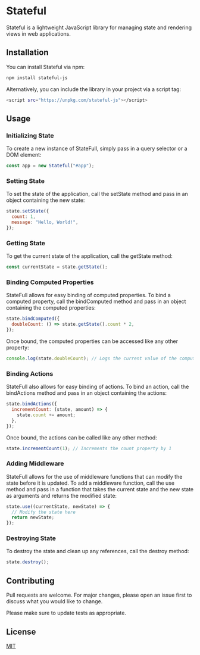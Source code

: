 # Stateful

Stateful is a lightweight JavaScript library for managing state and rendering views in web applications.

## Installation

You can install Stateful via npm:

```bash
npm install stateful-js
```

Alternatively, you can include the library in your project via a script tag:

```bash
<script src="https://unpkg.com/stateful-js"></script>
```

## Usage

### Initializing State

To create a new instance of StateFull, simply pass in a query selector or a DOM element:

```javascript
const app = new Stateful("#app");
```

### Setting State

To set the state of the application, call the setState method and pass in an object containing the new state:

```javascript
state.setState({
  count: 1,
  message: "Hello, World!",
});
```

### Getting State

To get the current state of the application, call the getState method:

```javascript
const currentState = state.getState();
```

### Binding Computed Properties

StateFull allows for easy binding of computed properties. To bind a computed property, call the bindComputed method and pass in an object containing the computed properties:

```javascript
state.bindComputed({
  doubleCount: () => state.getState().count * 2,
});
```

Once bound, the computed properties can be accessed like any other property:

```javascript
console.log(state.doubleCount); // Logs the current value of the computed property
```

### Binding Actions

StateFull also allows for easy binding of actions. To bind an action, call the bindActions method and pass in an object containing the actions:

```javascript
state.bindActions({
  incrementCount: (state, amount) => {
    state.count += amount;
  },
});
```

Once bound, the actions can be called like any other method:

```javascript
state.incrementCount(1); // Increments the count property by 1
```

### Adding Middleware

StateFull allows for the use of middleware functions that can modify the state before it is updated. To add a middleware function, call the use method and pass in a function that takes the current state and the new state as arguments and returns the modified state:

```javascript
state.use((currentState, newState) => {
  // Modify the state here
  return newState;
});
```

### Destroying State

To destroy the state and clean up any references, call the destroy method:

```javascript
state.destroy();
```

## Contributing

Pull requests are welcome. For major changes, please open an issue first
to discuss what you would like to change.

Please make sure to update tests as appropriate.

## License

[MIT](https://choosealicense.com/licenses/mit/)
